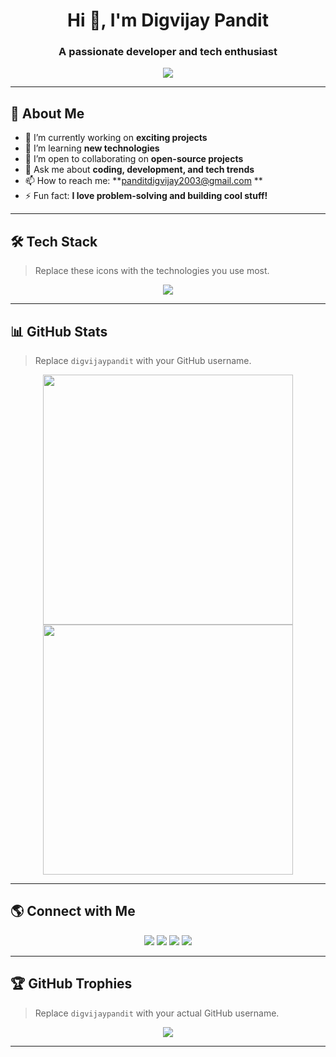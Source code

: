 <h1 align="center">Hi 👋, I'm Digvijay Pandit</h1>
<h3 align="center">A passionate developer and tech enthusiast</h3>

<p align="center">
  <img src="https://readme-typing-svg.herokuapp.com?color=%23F75C7E&size=22&center=true&vCenter=true&width=600&lines=Welcome+to+my+GitHub+Profile!;I'm+a+passionate+developer!;I+love+learning+new+technologies!">
</p>

---

## 🧐 **About Me**
- 🔭 I’m currently working on **exciting projects**
- 🌱 I’m learning **new technologies**
- 👯 I’m open to collaborating on **open-source projects**
- 💬 Ask me about **coding, development, and tech trends**
- 📫 How to reach me: **panditdigvijay2003@gmail.com **
- ⚡ Fun fact: **I love problem-solving and building cool stuff!**

---

## 🛠️ **Tech Stack**
> Replace these icons with the technologies you use most.

<p align="center">
  <img src="https://skillicons.dev/icons?i=html,css,js,react,angular,nodejs,express,mongodb,python,django,java,spring,php,git,github,vscode,linux" />
</p>

---

## 📊 **GitHub Stats**
> Replace `digvijaypandit` with your GitHub username.

<p align="center">
  <img src="https://github-readme-stats.vercel.app/api?username=digvijaypandit&show_icons=true&theme=radical" width="400"/>
  <img src="https://github-readme-streak-stats.herokuapp.com/?user=digvijaypandit&theme=radical" width="400"/>
</p>

---

## 🌎 **Connect with Me**

<p align="center">
  <a href="https://linkedin.com/in/digvijaypandit"><img src="https://img.shields.io/badge/LinkedIn-blue?style=for-the-badge&logo=linkedin"></a>
  <a href="https://twitter.com/DigvijayPandit_"><img src="https://img.shields.io/badge/Twitter-blue?style=for-the-badge&logo=twitter"></a>
  <a href="https://dev.to/yourprofile"><img src="https://img.shields.io/badge/Dev.to-black?style=for-the-badge&logo=dev.to"></a>
  <a href="mailto:your-panditdigvijay2003@gmail.com"><img src="https://img.shields.io/badge/Email-red?style=for-the-badge&logo=gmail"></a>
</p>

---

## 🏆 **GitHub Trophies**
> Replace `digvijaypandit` with your actual GitHub username.

<p align="center">
  <img src="https://github-profile-trophy.vercel.app/?username=digvijaypandit&theme=radical&no-frame=true&no-bg=true" />
</p>

---
